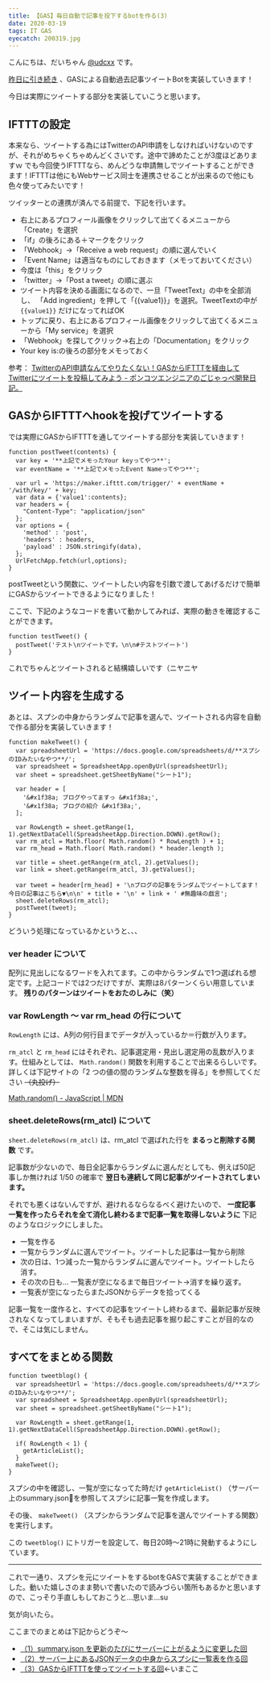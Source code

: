 ```yaml
---
title: 【GAS】毎日自動で記事を投下するbotを作る(3)
date: 2020-03-19
tags: IT GAS
eyecatch: 200319.jpg
---
```


こんにちは、だいちゃん [@udcxx](https://twitter.com/udc_xx) です。

[昨日に引き続き](https://blog.udcxx.me/article/200318/gas-blog-tweet-2/) 、GASによる自動過去記事ツイートBotを実装していきます！

今日は実際にツイートする部分を実装していこうと思います。

## IFTTTの設定

本来なら、ツイートする為にはTwitterのAPI申請をしなければいけないのですが、それがめちゃくちゃめんどくさいです。途中で諦めたことが3度ほどありますｗ でも今回使うIFTTTなら、めんどうな申請無しでツイートすることができます！IFTTTは他にもWebサービス同士を連携させることが出来るので他にも色々使ってみたいです！

ツイッターとの連携が済んでる前提で、下記を行います。

* 右上にあるプロフィール画像をクリックして出てくるメニューから「Create」を選択
* 「if」の後ろにある＋マークをクリック
* 「Webhook」→「Receive a web request」の順に選んでいく
* 「Event Name」は適当なものにしておきます（メモっておいてください）
* 今度は「this」をクリック
* 「twitter」→「Post a tweet」の順に選ぶ
* ツイート内容を決める画面になるので、一旦「TweetText」の中を全部消し、 「Add ingredient」を押して「{{value1}}」を選択。TweetTextの中が `{{value1}}` だけになってればOK
* トップに戻り、右上にあるプロフィール画像をクリックして出てくるメニューから「My service」を選択
* 「Webhook」を探してクリック→右上の「Documentation」をクリック
* Your key is:の後ろの部分をメモっておく

参考： [TwitterのAPI申請なんてやりたくない！GASからIFTTTを経由してTwitterにツイートを投稿してみよう - ポンコツエンジニアのごじゃっぺ開発日記。](https://www.pnkts.net/2019/09/23/gas-tweet-by-ifttt)

## GASからIFTTTへhookを投げてツイートする

では実際にGASからIFTTTを通してツイートする部分を実装していきます！

```
function postTweet(contents) {
  var key = '**上記でメモったYour keyってやつ**';
  var eventName = '**上記でメモったEvent Nameってやつ**';

  var url = 'https://maker.ifttt.com/trigger/' + eventName + '/with/key/' + key;
  var data = {'value1':contents};
  var headers = {
    "Content-Type": "application/json"
  };
  var options = {
    'method' : 'post',
    'headers' : headers,
    'payload' : JSON.stringify(data),
  };
  UrlFetchApp.fetch(url,options);
}
```

postTweetという関数に、ツイートしたい内容を引数で渡してあげるだけで簡単にGASからツイートできるようになりました！

ここで、下記のようなコードを書いて動かしてみれば、実際の動きを確認することができます。

```
function testTweet() {
  postTweet('テスト\nツイートです。\n\n#テストツイート')
}
```

これでちゃんとツイートされると結構嬉しいです（ニヤニヤ

## ツイート内容を生成する

あとは、スプシの中身からランダムで記事を選んで、ツイートされる内容を自動で作る部分を実装していきます！

```
function makeTweet() {
  var spreadsheetUrl = 'https://docs.google.com/spreadsheets/d/**スプシのIDみたいなやつ**/';
  var spreadsheet = SpreadsheetApp.openByUrl(spreadsheetUrl);
  var sheet = spreadsheet.getSheetByName("シート1");

  var header = [
    '&#x1f38a; ブログやってますっ &#x1f38a;',
    '&#x1f38a; ブログの紹介 &#x1f38a;',
  ];

  var RowLength = sheet.getRange(1, 1).getNextDataCell(SpreadsheetApp.Direction.DOWN).getRow();
  var rm_atcl = Math.floor( Math.random() * RowLength ) + 1;
  var rm_head = Math.floor( Math.random() * header.length );

  var title = sheet.getRange(rm_atcl, 2).getValues();
  var link = sheet.getRange(rm_atcl, 3).getValues();

  var tweet = header[rm_head] + '\nブログの記事をランダムでツイートしてます！今日の記事はこちら▼\n\n' + title + '\n' + link + ' #無趣味の戯言';
  sheet.deleteRows(rm_atcl);
  postTweet(tweet);
}
```

どういう処理になっているかというと、、、

### ver header について

配列に見出しになるワードを入れてます。この中からランダムで1つ選ばれる想定です。上記コードでは2つだけですが、実際は8パターンくらい用意しています。 **残りのパターンはツイートをおたのしみに（笑）**

### var RowLength 〜 var rm_head の行について

`RowLength` には、A列の何行目までデータが入っているか＝行数が入ります。

`rm_atcl` と `rm_head` にはそれぞれ、記事選定用・見出し選定用の乱数が入ります。仕組みとしては、 `Math.random()` 関数を利用することで出来るらしいです。詳しくは下記サイトの「2 つの値の間のランダムな整数を得る」を参照してください ~~（丸投げ）~~

[Math.random() - JavaScript | MDN](https://developer.mozilla.org/ja/docs/Web/JavaScript/Reference/Global_Objects/Math/random)

### sheet.deleteRows(rm_atcl) について

`sheet.deleteRows(rm_atcl)` は、rm_atcl で選ばれた行を **まるっと削除する関数** です。

記事数が少ないので、毎日全記事からランダムに選んだとしても、例えば50記事しか無ければ 1/50 の確率で **翌日も連続して同じ記事がツイートされてしまいます。**

それでも悪くはないんですが、避けれるならなるべく避けたいので、 **一度記事一覧を作ったらそれを全て消化し終わるまで記事一覧を取得しないように** 下記のようなロジックにしました。

* 一覧を作る
* 一覧からランダムに選んでツイート。ツイートした記事は一覧から削除
* 次の日は、1つ減った一覧からランダムに選んでツイート。ツイートしたら消す。
* その次の日も... 一覧表が空になるまで毎日ツイート→消すを繰り返す。
* 一覧表が空になったらまたJSONからデータを拾ってくる

記事一覧を一度作ると、すべての記事をツイートし終わるまで、最新記事が反映されなくなってしまいますが、そもそも過去記事を掘り起こすことが目的なので、そこは気にしません。

## すべてをまとめる関数

```
function tweetblog() {
  var spreadsheetUrl = 'https://docs.google.com/spreadsheets/d/**スプシのIDみたいなやつ**/';
  var spreadsheet = SpreadsheetApp.openByUrl(spreadsheetUrl);
  var sheet = spreadsheet.getSheetByName("シート1");

  var RowLength = sheet.getRange(1, 1).getNextDataCell(SpreadsheetApp.Direction.DOWN).getRow();

  if( RowLength < 1) {
    getArticleList();
  }
  makeTweet();
}
```
スプシの中を確認し、一覧が空になってた時だけ `getArticleList()` （サーバー上のsummary.jsonを参照してスプシに記事一覧を作成します。

その後、 `makeTweet()` （スプシからランダムで記事を選んでツイートする関数）を実行します。

この `tweetblog()` にトリガーを設定して、毎日20時〜21時に発動するようにしています。

-----

これで一通り、スプシを元にツイートをするbotをGASで実装することができました。動いた嬉しさのまま勢いで書いたので読みづらい箇所もあるかと思いますので、こっそり手直しもしておこうと...思いま...su

気が向いたら。

ここまでのまとめは下記からどうぞ〜

* [（1）summary.json を更新のたびにサーバーに上がるように変更した回](https://blog.udcxx.me/article/200317/gas-blog-tweet-1/)
* [（2）サーバー上にあるJSONデータの中身からスプシに一覧表を作る回](https://blog.udcxx.me/article/200318/gas-blog-tweet-2/)
* [（3）GASからIFTTTを使ってツイートする回](https://blog.udcxx.me/article/200319/gas-blog-tweet-3/)←いまここ
